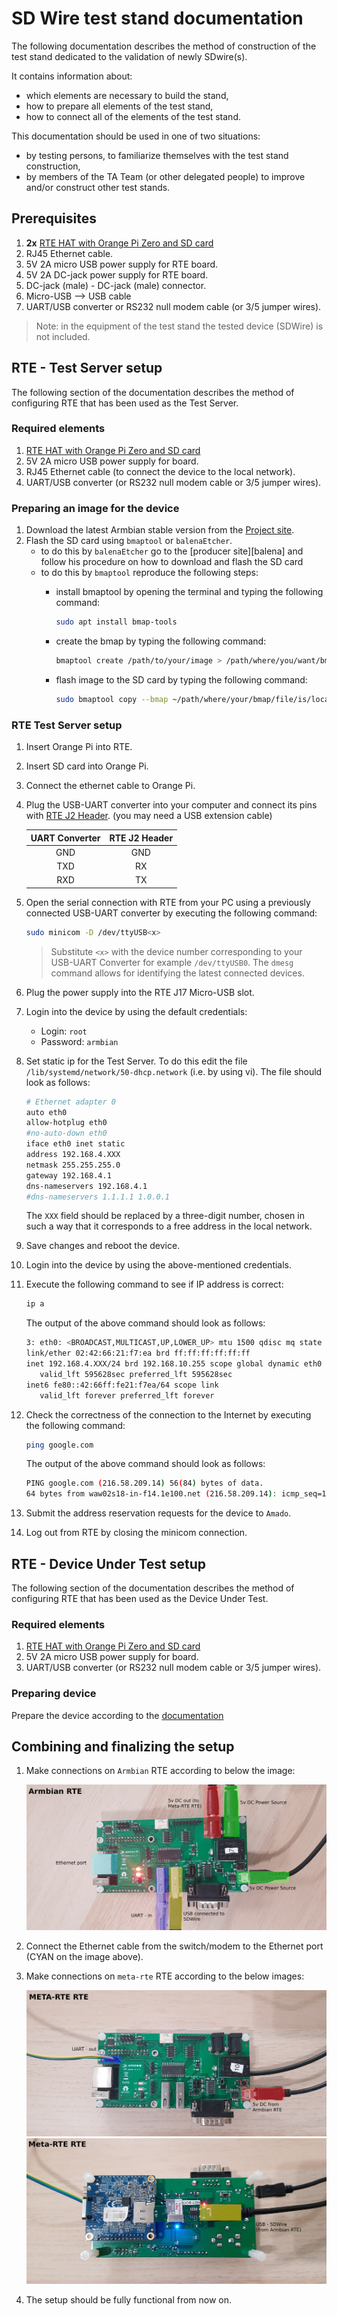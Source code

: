 # SD Wire test stand documentation

The following documentation describes the method of construction of the test
stand dedicated to the validation of newly SDwire(s).

It contains information about:
* which elements are necessary to build the stand,
* how to prepare all elements of the test stand,
* how to connect all of the elements of the test stand.

This documentation should be used in one of two situations:
* by testing persons, to familiarize themselves with the test stand
    construction,
* by members of the TA Team (or other delegated people) to improve and/or
    construct other test stands.

## Prerequisites

1. **2x** [RTE HAT with Orange Pi Zero and SD card](https://3mdeb.com/shop/open-source-hardware/open-source-hardware-3mdeb/rte/)
1. RJ45 Ethernet cable.
1. 5V 2A micro USB power supply for RTE board.
1. 5V 2A DC-jack power supply for RTE board.
1. DC-jack (male) - DC-jack (male) connector.
1. Micro-USB --> USB cable
1. UART/USB converter or RS232 null modem cable (or 3/5 jumper wires).

> Note: in the equipment of the test stand the tested device (SDWire) is
    not included.

## RTE - Test Server setup

The following section of the documentation describes the method of configuring
RTE that has been used as the Test Server.

### Required elements

1. [RTE HAT with Orange Pi Zero and SD card](https://3mdeb.com/shop/open-source-hardware/open-source-hardware-3mdeb/rte/)
1. 5V 2A micro USB power supply for board.
1. RJ45 Ethernet cable (to connect the device to the local network).
1. UART/USB converter (or RS232 null modem cable or 3/5 jumper wires).

### Preparing an image for the device

1. Download the latest Armbian stable version from the
    [Project site](https://www.armbian.com/orange-pi-zero/).
1. Flash the SD card using `bmaptool` or `balenaEtcher`.
    * to do this by `balenaEtcher` go to the [producer site][balena]
    and follow his procedure on how to download and flash the SD card
    * to do this by `bmaptool` reproduce the following steps:
        - install bmaptool by opening the terminal and typing the following
            command:

            ```bash
            sudo apt install bmap-tools
            ```

        - create the bmap by typing the following command:

            ```bash
            bmaptool create /path/to/your/image > /path/where/you/want/bmap/file/saved/bmapfilename.bmap
            ```

        - flash image to the SD card by typing the following command:

            ```bash
            sudo bmaptool copy --bmap ~/path/where/your/bmap/file/is/located /path/where/your/image/is/located /path/to/memory/device
            ```

### RTE Test Server setup

1. Insert Orange Pi into RTE.
1. Insert SD card into Orange Pi.
1. Connect the ethernet cable to Orange Pi.
1. Plug the USB-UART converter into your computer and connect its pins with
    [RTE J2 Header](../specification/#uart0-header). (you may need a
    USB extension cable)

    |UART Converter | RTE J2 Header|
    |:-------------:|:------------:|
    | GND           | GND          |
    | TXD           | RX           |
    | RXD           | TX           |

1. Open the serial connection with RTE from your PC using a previously connected
    USB-UART converter by executing the following command:

    ```bash
    sudo minicom -D /dev/ttyUSB<x>
    ```

    > Substitute `<x>` with the device number corresponding to your USB-UART
    > Converter for example `/dev/ttyUSB0`. The `dmesg` command allows for
    > identifying the latest connected devices.

1. Plug the power supply into the RTE J17 Micro-USB slot.
1. Login into the device by using the default credentials:
    - Login: `root`
    - Password: `armbian`

1. Set static ip for the Test Server. To do this edit the file
    `/lib/systemd/network/50-dhcp.network` (i.e. by using vi). The file should
    look as follows:

    ```bash
    # Ethernet adapter 0
    auto eth0
    allow-hotplug eth0
    #no-auto-down eth0
    iface eth0 inet static
    address 192.168.4.XXX
    netmask 255.255.255.0
    gateway 192.168.4.1
    dns-nameservers 192.168.4.1
    #dns-nameservers 1.1.1.1 1.0.0.1
    ```

    The `XXX` field should be replaced by a three-digit number, chosen in such
    a way that it corresponds to a free address in the local network.

1. Save changes and reboot the device.
1. Login into the device by using the above-mentioned credentials.
1. Execute the following command to see if IP address is correct:

    ```bash
    ip a
    ```

    The output of the above command should look as follows:

    ```bash
    3: eth0: <BROADCAST,MULTICAST,UP,LOWER_UP> mtu 1500 qdisc mq state UP group default qlen 1000
    link/ether 02:42:66:21:f7:ea brd ff:ff:ff:ff:ff:ff
    inet 192.168.4.XXX/24 brd 192.168.10.255 scope global dynamic eth0
       valid_lft 595628sec preferred_lft 595628sec
    inet6 fe80::42:66ff:fe21:f7ea/64 scope link 
       valid_lft forever preferred_lft forever
    ```

1. Check the correctness of the connection to the Internet by executing the
    following command:

    ```bash
    ping google.com
    ```

    The output of the above command should look as follows:

    ```bash
    PING google.com (216.58.209.14) 56(84) bytes of data.
    64 bytes from waw02s18-in-f14.1e100.net (216.58.209.14): icmp_seq=1 ttl=55 time=19.5 ms
    ```

1. Submit the address reservation requests for the device to `Amado`.
1. Log out from RTE by closing the minicom connection.

## RTE - Device Under Test setup

The following section of the documentation describes the method of configuring
RTE that has been used as the Device Under Test.

### Required elements

1. [RTE HAT with Orange Pi Zero and SD card](https://3mdeb.com/shop/open-source-hardware/open-source-hardware-3mdeb/rte/)
1. 5V 2A micro USB power supply for board.
1. UART/USB converter (or RS232 null modem cable or 3/5 jumper wires).

### Preparing device

Prepare the device according to the
[documentation](https://docs.dasharo.com/transparent-validation/rte/v1.1.0/quick-start-guide/#preparation-of-rte)

## Combining and finalizing the setup

1. Make connections on `Armbian` RTE according to below the image:

    ![Armbian RTE](images/sdwire-armbian-top.jpg)

1. Connect the Ethernet cable from the switch/modem to the Ethernet port
    (CYAN on the image above).

1. Make connections on `meta-rte` RTE according to the below images:

    ![meta RTE top](images/sdwire-meta-rte-top.jpg)
    ![meta rte botttom](images/sdwire-meta-rte-bottom.jpg)

1. The setup should be fully functional from now on.
